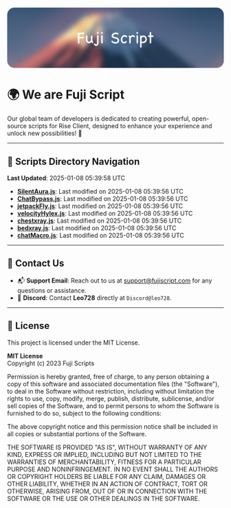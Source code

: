 ![Banner](.github/b.webp)

# 🌍 **We are Fuji Script**

Our global team of developers is dedicated to creating powerful, open-source scripts for Rise Client, designed to enhance your experience and unlock new possibilities! 🌟

---
<!-- SCRIPTS_NAVIGATION_START -->
## 📂 **Scripts Directory Navigation**

**Last Updated**: 2025-01-08 05:39:58 UTC

- **[SilentAura.js](scripts/SilentAura.js)**: Last modified on 2025-01-08 05:39:56 UTC
- **[ChatBypass.js](scripts/ChatBypass.js)**: Last modified on 2025-01-08 05:39:56 UTC
- **[jetpackFly.js](scripts/jetpackFly.js)**: Last modified on 2025-01-08 05:39:56 UTC
- **[velocityHylex.js](scripts/velocityHylex.js)**: Last modified on 2025-01-08 05:39:56 UTC
- **[chestxray.js](scripts/chestxray.js)**: Last modified on 2025-01-08 05:39:56 UTC
- **[bedxray.js](scripts/bedxray.js)**: Last modified on 2025-01-08 05:39:56 UTC
- **[chatMacro.js](scripts/chatMacro.js)**: Last modified on 2025-01-08 05:39:56 UTC

<!-- SCRIPTS_NAVIGATION_END -->

---

## 💬 **Contact Us**  
- 📬 **Support Email**: Reach out to us at [support@fujiscript.com](mailto:support@fujiscript.com) for any questions or assistance.  
- 💬 **Discord**: Contact **Leo728** directly at `Discord@leo728`.

---

## 📜 **License**

This project is licensed under the MIT License.  

**MIT License**  
Copyright (c) 2023 Fuji Scripts  

Permission is hereby granted, free of charge, to any person obtaining a copy of this software and associated documentation files (the "Software"), to deal in the Software without restriction, including without limitation the rights to use, copy, modify, merge, publish, distribute, sublicense, and/or sell copies of the Software, and to permit persons to whom the Software is furnished to do so, subject to the following conditions:  

The above copyright notice and this permission notice shall be included in all copies or substantial portions of the Software.  

THE SOFTWARE IS PROVIDED "AS IS", WITHOUT WARRANTY OF ANY KIND, EXPRESS OR IMPLIED, INCLUDING BUT NOT LIMITED TO THE WARRANTIES OF MERCHANTABILITY, FITNESS FOR A PARTICULAR PURPOSE AND NONINFRINGEMENT. IN NO EVENT SHALL THE AUTHORS OR COPYRIGHT HOLDERS BE LIABLE FOR ANY CLAIM, DAMAGES OR OTHER LIABILITY, WHETHER IN AN ACTION OF CONTRACT, TORT OR OTHERWISE, ARISING FROM, OUT OF OR IN CONNECTION WITH THE SOFTWARE OR THE USE OR OTHER DEALINGS IN THE SOFTWARE.  
